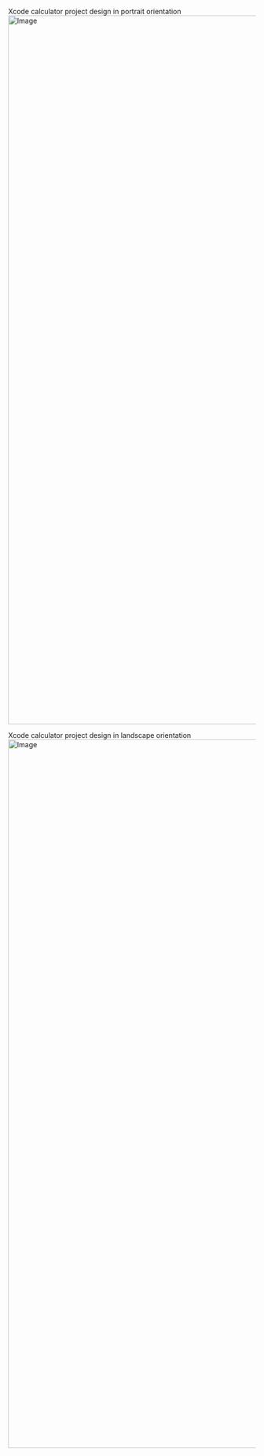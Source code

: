 Xcode calculator project design in portrait orientation
<img width="1440" alt="Image" src="https://github.com/user-attachments/assets/a6dbb4ba-775d-4fd4-95fd-0687fa3cc62a" />

Xcode calculator project design in landscape orientation
<img width="1440" alt="Image" src="https://github.com/user-attachments/assets/0188a154-4f2f-4b62-a75b-de58af6ed9c7" />
